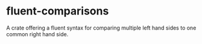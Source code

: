 # fluent-comparisons
A crate offering a fluent syntax for comparing multiple left hand sides to one common right hand side.

